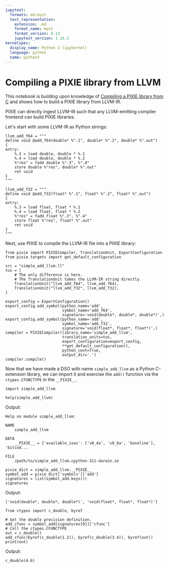 ```yaml
---
jupytext:
  formats: md:myst
  text_representation:
    extension: .md
    format_name: myst
    format_version: 0.13
    jupytext_version: 1.16.2
kernelspec:
  display_name: Python 3 (ipykernel)
  language: python
  name: python3
---
```


# Compiling a PIXIE library from LLVM

This notebook is building upon knowledge of [Compiling a PIXIE library from C](./simple_pixie_c_lib.md)
and shows how to build a PIXIE library from LLVM-IR.

PIXIE can directly ingest LLVM-IR such that any LLVM-emitting compiler frontend 
can build PIXIE libraries.

Let's start with some LLVM-IR as Python strings:

```{code-cell} ipython3
llvm_add_f64 = """
define void @add_f64(double* %".1", double* %".2", double* %".out")
{
entry:
    %.3 = load double, double * %.1
    %.4 = load double, double * %.2
    %"res" = fadd double %".3", %".4"
    store double %"res", double* %".out"
    ret void
}
"""

llvm_add_f32 = """
define void @add_f32(float* %".1", float* %".2", float* %".out")
{
entry:
    %.3 = load float, float * %.1
    %.4 = load float, float * %.2
    %"res" = fadd float %".3", %".4"
    store float %"res", float* %".out"
    ret void
}
"""
```

Next, use PIXIE to compile the LLVM-IR file into a PIXIE library:

```{code-cell} ipython3
from pixie import PIXIECompiler, TranslationUnit, ExportConfiguration
from pixie.targets import get_default_configuration
```

```{code-cell} ipython3
src = "simple_add_llvm.ll"
tus = [
    # The only difference is here. 
    # The TranslationUnit takes the LLVM-IR string directly.
    TranslationUnit("llvm_add_f64", llvm_add_f64),
    TranslationUnit("llvm_add_f32", llvm_add_f32),
]
```

```{code-cell} ipython3
export_config = ExportConfiguration()
export_config.add_symbol(python_name='add',
                         symbol_name='add_f64',
                         signature='void(double*, double*, double*)',)
export_config.add_symbol(python_name='add',
                         symbol_name='add_f32',
                         signature='void(float*, float*, float*)',)
compiler = PIXIECompiler(library_name='simple_add_llvm',
                         translation_units=tus,
                         export_configuration=export_config,
                         **get_default_configuration(),
                         python_cext=True,
                         output_dir='.')
compiler.compile()
```

Now that we have made a DSO with name `simple_add_llvm` as a Python C-extension library, we can import it and exercise the `add()` function via the `ctypes.CFUNCTYPE` in the `__PIXIE__`.

```{code-cell} ipython3
import simple_add_llvm
```

```{code-cell} ipython3
help(simple_add_llvm)
```

Output:

```
Help on module simple_add_llvm:

NAME
    simple_add_llvm

DATA
    __PIXIE__ = {'available_isas': ['v8_4a', 'v8_6a', 'baseline'], 'bitcod...

FILE
    /path/to/simple_add_llvm.cpython-311-darwin.so
```

```{code-cell} ipython3
pixie_dict = simple_add_llvm.__PIXIE__
symbol_add = pixie_dict['symbols']['add']
signatures = list(symbol_add.keys())
signatures
```

Output:

```
['void(double*, double*, double*)', 'void(float*, float*, float*)']
```

```{code-cell} ipython3
from ctypes import c_double, byref

# Get the double precision definition.
add_cfunc = symbol_add[signatures[0]]['cfunc']
# Call the ctypes.CFUNCTYPE
out = c_double()
add_cfunc(byref(c_double(1.2)), byref(c_double(3.4)), byref(out))
print(out)
```

Output:

```
c_double(4.6)
```

```{code-cell} ipython3

```
